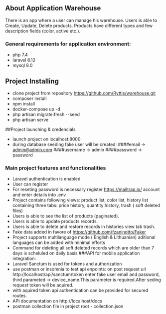 ## About Application Warehouse

There is an app where a user can manage his warehouse. Users is able to Create, Update, Delete products. Products  have different types and few description fields (color, active etc.).



### General requirements for application environment:
- php 7.4
- laravel 8.12
- mysql 8.0

## Project Installing

- clone project from repository   https://github.com/Ryttis/warehouse.git
- composer install
- npm install
- docker-compose up -d
- php artisan migrate:fresh --seed
- php artisan serve

##Project launching & credencials

- launch project on localhost:8000
- during database seeding fake user will be created:
####email -> admin@admin.com
####username -> admin
####password -> password

### Main project features and functionalities
- Laravel authentication is enabled
- User can register 
- For reseting password is necessary register  https://mailtrap.io/ account and enter details into .env
- Project contains following views: product list, color list, history list containing three tabs: price history, quantity history, trash ( soft deleted files)
- Users is able to see the list of products (paginated).
- Users is able to update products records.
- Users is able to delete and restore  records in histories view tab trash.
- Fake data added in favore of https://github.com/fzaninotto/Faker
- Project supports multilanguage mode ( English & Lithuanian) aditional languages can be added with minimal efforts
- Command for deleting all soft deleted records which are older than 7 days is scheluled on daily basis
###API for mobile application integration:
- Laravel Sanctum is used for tokens and authorization
- use postman or insomnia to test api enpoints:
on post request uri http://localhost/api/sanctum/token enter fake user email and password, third parameted -> device_name.This parameter is required.After seding request token will be aquired.
- with aquired token api authentication   can be provided for secured routes.
- API documentation on http://localhost/docs
- postman collection file in project root - collection.json



